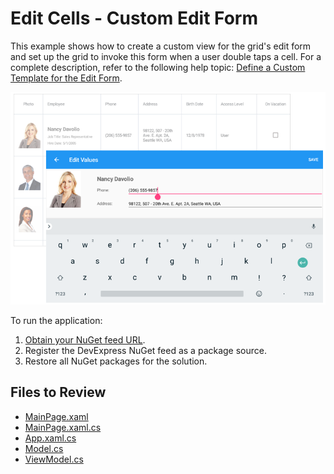 # Edit Cells - Custom Edit Form
This example shows how to create a custom view for the grid's edit form and set up the grid to invoke this form when a user double taps a cell. For a complete description, refer to the following help topic: [Define a Custom Template for the Edit Form](https://docs.devexpress.com/MobileControls/400993/xamarin-forms/data-grid/examples/edit-cells#how-to-define-a-custom-template-for-the-edit-form).

<img src="./img/edit-form-template.png"/>

To run the application:
1. [Obtain your NuGet feed URL](http://docs.devexpress.com/GeneralInformation/116042/installation/install-devexpress-controls-using-nuget-packages/obtain-your-nuget-feed-url).
2. Register the DevExpress NuGet feed as a package source.
3. Restore all NuGet packages for the solution.

<!-- default file list -->
## Files to Review

* [MainPage.xaml](./DataGrid_EditFormTemplate/MainPage.xaml)
* [MainPage.xaml.cs](./DataGrid_EditFormTemplate/MainPage.xaml.cs)
* [App.xaml.cs](./DataGrid_EditFormTemplate/App.xaml.cs)
* [Model.cs](./DataGrid_EditFormTemplate/Model.cs)
* [ViewModel.cs](./DataGrid_EditFormTemplate/ViewModel.cs)
<!-- default file list end -->